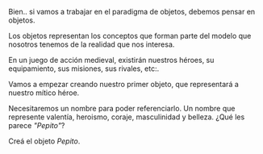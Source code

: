 Bien.. si vamos a trabajar en el paradigma de objetos, debemos pensar en objetos.

Los objetos representan los conceptos que forman parte del modelo que nosotros tenemos de la realidad que nos interesa. 

En un juego de acción medieval, existirán nuestros héroes, su equipamiento, sus misiones, sus rivales, etc:.

Vamos a empezar creando nuestro primer objeto, que representará a nuestro mítico héroe. 

Necesitaremos un nombre para poder referenciarlo. Un nombre que represente valentía, heroismo, coraje, masculinidad y belleza. ¿Qué les parece *"Pepito"*? 

Creá el objeto _Pepito_.